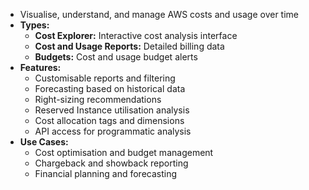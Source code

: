 - Visualise, understand, and manage AWS costs and usage over time
- **Types:**
    - **Cost Explorer:** Interactive cost analysis interface
    - **Cost and Usage Reports:** Detailed billing data
    - **Budgets:** Cost and usage budget alerts
- **Features:**
    - Customisable reports and filtering
    - Forecasting based on historical data
    - Right-sizing recommendations
    - Reserved Instance utilisation analysis
    - Cost allocation tags and dimensions
    - API access for programmatic analysis
- **Use Cases:**
    - Cost optimisation and budget management
    - Chargeback and showback reporting
    - Financial planning and forecasting